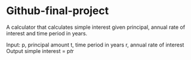 # Github-final-project

A calculator that calculates simple interest given principal, annual rate of interest and time period in years.

Input:
p, principal amount
t, time period in years
r, annual rate of interest
Output 
simple interest = p*t*r

